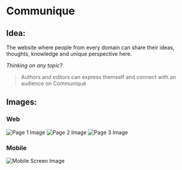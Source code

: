 # Communique

## Idea: ##
The website where people from every domain can share their
ideas, thoughts, knowledge and unique perspective here.

*Thinking on any topic?*

>Authors and editors can express themself and connect with an
audience on Communiqué

## Images: ##

### Web ###
![Page 1 Image](https://github.com/JayThadeshwar/Communique/blob/main/img/readme/Page1.png)
![Page 2 Image](https://github.com/JayThadeshwar/Communique/blob/main/img/readme/Page2.png)
![Page 3 Image](https://github.com/JayThadeshwar/Communique/blob/main/img/readme/Page3.png)

### Mobile ###
![Mobile Screen Image](https://github.com/JayThadeshwar/Communique/blob/main/img/readme/XSScreen.png)


